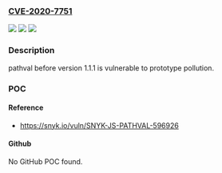 ### [CVE-2020-7751](https://cve.mitre.org/cgi-bin/cvename.cgi?name=CVE-2020-7751)
![](https://img.shields.io/static/v1?label=Product&message=pathval&color=blue)
![](https://img.shields.io/static/v1?label=Version&message=%3E%3D%200%20&color=brighgreen)
![](https://img.shields.io/static/v1?label=Vulnerability&message=Prototype%20Pollution&color=brighgreen)

### Description

pathval before version 1.1.1 is vulnerable to prototype pollution.

### POC

#### Reference
- https://snyk.io/vuln/SNYK-JS-PATHVAL-596926

#### Github
No GitHub POC found.

